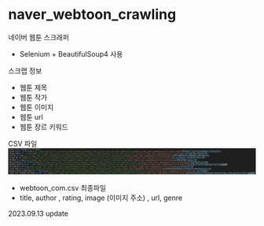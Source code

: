 # naver_webtoon_crawling

네이버 웹툰 스크래퍼
- Selenium + BeautifulSoup4 사용

스크랩 정보
- 웹툰 제목
- 웹툰 작가
- 웹툰 이미지
- 웹툰 url
- 웹툰 장르 키워드

CSV 파일
![csv 파일 예시 이미지](./static/readme_img.png "csv 형식")
- webtoon_com.csv 최종파일
- title, author , rating, image (이미지 주소) , url, genre

2023.09.13 update
